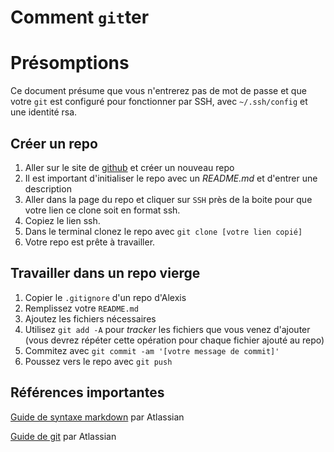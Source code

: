 # Comment `git`ter

# Présomptions

Ce document présume que vous n'entrerez pas de mot de passe et que votre `git` est configuré pour fonctionner par SSH, avec `~/.ssh/config` et une identité rsa.

## Créer un repo

1. Aller sur le site de [github](https://github.com/) et créer un nouveau repo
2. Il est important d'initialiser le repo avec un _README.md_ et d'entrer une description
3. Aller dans la page du repo et cliquer sur `SSH` près de la boite pour que votre lien ce clone soit en format ssh.
4. Copiez le lien ssh.
5. Dans le terminal clonez le repo avec `git clone [votre lien copié]`
6. Votre repo est prête à travailler.

## Travailler dans un repo vierge

1. Copier le `.gitignore` d'un repo d'Alexis
2. Remplissez votre `README.md`
3. Ajoutez les fichiers nécessaires
4. Utilisez `git add -A` pour _tracker_ les fichiers que vous venez d'ajouter (vous devrez répéter cette opération pour chaque fichier ajouté au repo)
5. Commitez avec `git commit -am '[votre message de commit]'`
6. Poussez vers le repo avec `git push`

## Références importantes

[Guide de syntaxe markdown](https://confluence.atlassian.com/display/STASH/Markdown+syntax+guide) par Atlassian

[Guide de git](https://www.atlassian.com/git/tutorials/) par Atlassian

